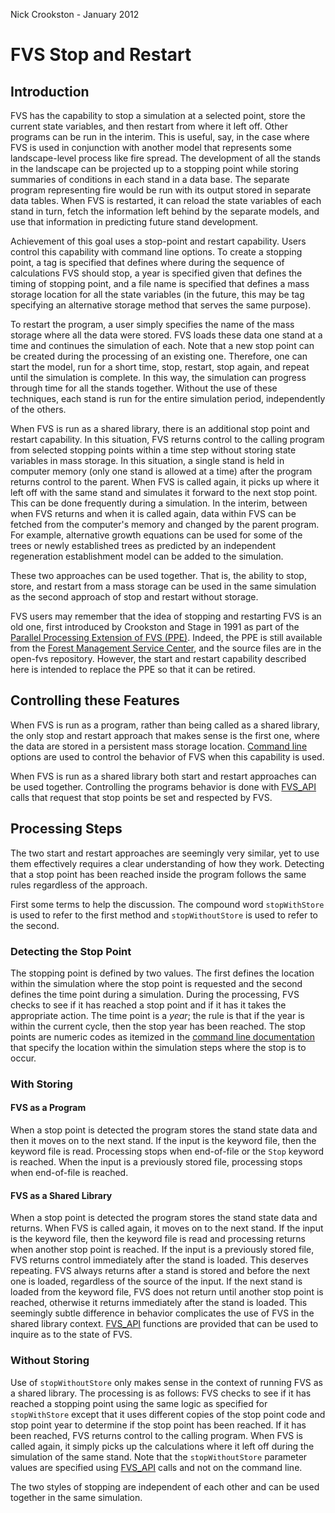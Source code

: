 Nick Crookston - January 2012

# FVS Stop and Restart #

## Introduction ##

FVS has the capability to stop a simulation at a selected point, store the current state variables, and then restart from where it left off. Other programs can be run in the interim. This is useful, say, in the case where FVS is used in conjunction with another model that represents some landscape-level process like fire spread. The development of all the stands in the landscape can be projected up to a stopping point while storing summaries of conditions in each stand in a data base. The separate program representing fire would be run with its output stored in separate data tables. When FVS is restarted, it can reload the state variables of each stand in turn, fetch the information left behind by the separate models, and use that information in predicting future stand development.

Achievement of this goal uses a stop-point and restart capability. Users control this capability with command line options. To create a stopping point, a tag is specified that defines where during the sequence of calculations FVS should stop, a year is specified given that defines the timing of stopping point, and a file name is specified that defines a mass storage location for all the state variables (in the future, this may be tag specifying an alternative storage method that serves the same purpose).

To restart the program, a user simply specifies the name of the mass storage where all the data were stored. FVS loads these data one stand at a time and continues the simulation of each. Note that a new stop point can be created during the processing of an existing one. Therefore, one can start the model, run for a short time, stop, restart, stop again, and repeat until the simulation is complete. In this way, the simulation can progress through time for all the stands together. Without the use of these techniques, each stand is run for the entire simulation period, independently of the others.

When FVS is run as a shared library, there is an additional stop point and restart capability. In this situation, FVS returns control to the calling program from selected stopping points within a time step without storing state variables in mass storage. In this situation, a single stand is held in computer memory (only one stand is allowed at a time) after the program returns control to the parent. When FVS is called again, it picks up where it left off with the same stand and simulates it forward to the next stop point. This can be done frequently during a simulation. In the interim, between when FVS returns and when it is called again, data within FVS can be fetched from the computer's memory and changed by the parent program. For example, alternative growth equations can be used for some of the trees or newly established trees as predicted by an independent regeneration establishment model can be added to the simulation.

These two approaches can be used together. That is, the ability to stop, store, and restart from a mass storage can be used in the same simulation as the second approach of stop and restart without storage.

FVS users may remember that the idea of stopping and restarting FVS is an old one, first introduced by Crookston and Stage in 1991 as part of the [Parallel Processing Extension of FVS (PPE)](http://www.fs.fed.us/fmsc/ftp/fvs/docs/gtr/parallel_processing.pdf). Indeed, the PPE is still available from the [Forest Management Service Center](http://www.fs.fed.us/fmsc/fvs), and the source files are in the open-fvs repository. However, the start and restart capability described here is intended to replace the PPE so that it can be retired.

## Controlling these Features ##

When FVS is run as a program, rather than being called as a shared library, the only stop and restart approach that makes sense is the first one, where the data are stored in a persistent mass storage location. [Command line](FVSCommandLine.md) options are used to control the behavior of FVS when this capability is used.

When FVS is run as a shared library both start and restart approaches can be used together. Controlling the programs behavior is done with [FVS\_API](FVS_API.md) calls that request that stop points be set and respected by FVS.

## Processing Steps ##

The two start and restart approaches are seemingly very similar, yet to use them effectively requires a clear understanding of how they work. Detecting that a stop point has been reached inside the program follows the same rules regardless of the approach.

First some terms to help the discussion. The compound word `stopWithStore` is used to refer to the first method and `stopWithoutStore` is used to refer to the second.

### Detecting the Stop Point ###

The stopping point is defined by two values. The first defines the location within the simulation where the stop point is requested and the second defines the time point during a simulation. During the processing, FVS checks to see if it has reached a stop point and if it has it takes the appropriate action. The time point is a _year_; the rule is that if the year is within the current cycle, then the stop year has been reached. The stop points are numeric codes as itemized in the [command line documentation](FVSCommandLine.md) that specify the location within the simulation steps where the stop is to occur.

### With Storing ###

#### FVS as a Program ####

When a stop point is detected the program stores the stand state data and then it moves on to the next stand. If the input is the keyword file, then the keyword file is read. Processing stops when end-of-file or the `Stop` keyword is reached. When the input is a previously stored file, processing stops when end-of-file is reached.

#### FVS as a Shared Library ####

When a stop point is detected the program stores the stand state data and returns. When FVS is called again, it moves on to the next stand. If the input is the keyword file, then the keyword file is read and processing returns when another stop point is reached. If the input is a previously stored file, FVS returns control immediately after the stand is loaded. This deserves repeating. FVS always returns after a stand is stored and before the next one is loaded, regardless of the source of the input. If the next stand is loaded from the keyword file, FVS does not return until another stop point is reached, otherwise it returns immediately after the stand is loaded. This seemingly subtle difference in behavior complicates the use of FVS in the shared library context. [FVS\_API](FVS_API.md) functions are provided that can be used to inquire as to the state of FVS.

### Without Storing ###

Use of `stopWithoutStore` only makes sense in the context of running FVS as a shared library. The processing is as follows: FVS checks to see if it has reached a stopping point using the same logic as specified for `stopWithStore` except that it uses different copies of the stop point code and stop point year to determine if the stop point has been reached. If it has been reached, FVS returns control to the calling program. When FVS is called again, it simply picks up the calculations where it left off during the simulation of the same stand. Note that the `stopWithoutStore` parameter values are specified using [FVS\_API](FVS_API.md) calls and not on the command line.

The two styles of stopping are independent of each other and can be used together in the same simulation.